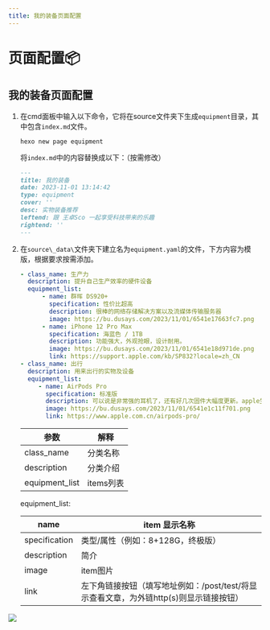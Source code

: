 ```yaml
---
title: 我的装备页面配置
---
```


# 页面配置📦

## 我的装备页面配置

1. 在cmd面板中输入以下命令，它将在source文件夹下生成`equipment`目录，其中包含`index.md`​文件。

    ```shell
    hexo new page equipment
    ```

   将`index.md`​中的内容替换成以下：（按需修改）

    ```markdown
    ---
    title: 我的装备
    date: 2023-11-01 13:14:42
    type: equipment
    cover: ''
    desc: 实物装备推荐
    leftend: 跟 王卓Sco 一起享受科技带来的乐趣
    rightend: ''
    ---
    ```
2. 在`source\_data\`​文件夹下建立名为`equipment.yaml`​的文件，下方内容为模版，根据要求按需添加。
   ```yaml
   - class_name: 生产力
     description: 提升自己生产效率的硬件设备
     equipment_list:
         - name: 群晖 DS920+
           specification: 性价比超高
           description: 很棒的网络存储解决方案以及流媒体传输服务器
           image: https://bu.dusays.com/2023/11/01/6541e17663fc7.png
         - name: iPhone 12 Pro Max
           specification: 海蓝色 / 1TB
           description: 功能强大，外观抢眼，设计耐用。
           image: https://bu.dusays.com/2023/11/01/6541e18d971de.png
           link: https://support.apple.com/kb/SP832?locale=zh_CN
   - class_name: 出行
     description: 用来出行的实物及设备
     equipment_list:
        - name: AirPods Pro
          specification: 标准版
          description: 可以说是非常强的耳机了，还有好几次固件大幅度更新。apple生态只要有两个设备及以上，必入。
          image: https://bu.dusays.com/2023/11/01/6541e1c11f701.png
          link: https://www.apple.com.cn/airpods-pro/
   ```
   | 参数           | 解释      |
   | -------------- | --------- |
   | class_name     | 分类名称  |
   | description    | 分类介绍  |
   | equipment_list | items列表 |

   equipment_list:

   | name          | item 显示名称                                                |
   | ------------- | ------------------------------------------------------------ |
   | specification | 类型/属性（例如：8+128G，终极版）                            |
   | description   | 简介                                                         |
   | image         | item图片                                                     |
   | link          | 左下角链接按钮（填写地址例如：/post/test/将显示查看文章，为外链http(s)则显示链接按钮） |
   
![](https://bu.dusays.com/2023/11/01/6541e46c19396.png)